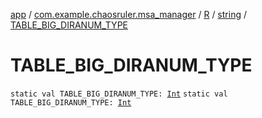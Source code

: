 [app](../../../index.md) / [com.example.chaosruler.msa_manager](../../index.md) / [R](../index.md) / [string](index.md) / [TABLE_BIG_DIRANUM_TYPE](.)

# TABLE_BIG_DIRANUM_TYPE

`static val TABLE_BIG_DIRANUM_TYPE: `[`Int`](https://kotlinlang.org/api/latest/jvm/stdlib/kotlin/-int/index.html)
`static val TABLE_BIG_DIRANUM_TYPE: `[`Int`](https://kotlinlang.org/api/latest/jvm/stdlib/kotlin/-int/index.html)